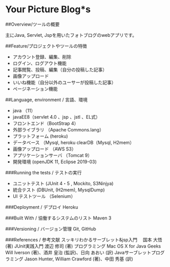 # Your Picture Blog*s


##Overview/ツールの概要

主にJava, Servlet, Jspを用いたフォトブログのwebアプリです。

##Feature/プロジェクトやツールの特徴
- アカウント登録、編集、削除
- ログイン、ログアウト機能
- 記事閲覧、投稿、編集（自分の投稿した記事）
- 画像アップロード
- いいね機能（自分以外のユーサーが投稿した記事）
- ページネーション機能

##Language, environment / 言語、環境
- java （11）
- javaEE8（servlet 4.0 、jsp 、jstl 、EL式）
- フロントエンド（BootStrap 4）
- 外部ライブラリ  （Apache Commons.lang）
- プラットフォーム  (heroku)
- データベース     （Mysql, heroku clearDB（Mysql, H2mem）
- 画像アップロード （AWS S3）
- アプリケーションサーバ （Tomcat 9）
- 開発環境 (openJDK 11, Eclipse 2019-03)

###Running the tests / テストの実行
- ユニットテスト   (JUnit 4・5 , Mockito, S3Ninjya)
- 統合テスト   (DBUnit, (H2mem), MysqlDump)
- UI テストツール （Selenium）

###Deployment / デプロイ
Heroku

###Built With / 協働するシステムのリスト
Maven 3

###Versioning / バージョン管理
Git, GitHub

###References / 参考文献
スッキリわかるサーブレット&jsp入門　
国本 大悟 (著)
JUnit実践入門
渡辺 修司 (著)
プログラミング Mac OS X for Java Geeks
Will Iverson (著)、酒井 皇治 (監訳)、日向 あおい (訳)
Javaサーブレットプログラミング
Jason Hunter, William Crawford (著)、中田 秀基 (訳)







